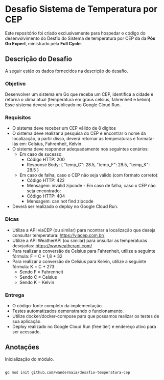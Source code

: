 # Desafio Sistema de Temperatura por CEP

Este repositório foi criado exclusivamente para hospedar o código do desenvolvimento do Desfio do Sistema de temperatura por CEP da da **Pós Go Expert**, ministrado pela **Full Cycle**.

## Descrição do Desafio

A seguir estão os dados fornecidos na descrição do desafio.

### Objetivo

Desenvolver um sistema em Go que receba um CEP, identifica a cidade e retorna o clima atual (temperatura em graus celsius, fahrenheit e kelvin). Esse sistema deverá ser publicado no Google Cloud Run.

### Requisitos

- O sistema deve receber um CEP válido de 8 digitos
- O sistema deve realizar a pesquisa do CEP e encontrar o nome da localização, a partir disso, deverá retornar as temperaturas e formata-lás em: Celsius, Fahrenheit, Kelvin.
- O sistema deve responder adequadamente nos seguintes cenários:
    - Em caso de sucesso:
        - Código HTTP: 200
        - Response Body: { "temp_C": 28.5, "temp_F": 28.5, "temp_K": 28.5 }
    - Em caso de falha, caso o CEP não seja válido (com formato correto):
        - Código HTTP: 422
        - Mensagem: invalid zipcode
    ​​​- Em caso de falha, caso o CEP não seja encontrado:
        - Código HTTP: 404
        - Mensagem: can not find zipcode
- Deverá ser realizado o deploy no Google Cloud Run.

### Dicas

- Utilize a API viaCEP (ou similar) para ncontrar a localização que deseja consultar  temperatura: https://viacep.com.br/
- Utilize a API WeatherAPI (ou similar) para onsultar as temperaturas desejadas: https://ww.weatherapi.com/
- Para realizar a conversão de Celsius para Fahrenheit, utilize a seguinte fórmula: F = C * 1,8 + 32
- Para realizar a conversão de Celsius para Kelvin, utilize a seguinte fórmula: K = C + 273
    - Sendo F = Fahrenheit
    - Sendo C = Celsius
    - Sendo K = Kelvin

### Entrega

- O código-fonte completo da implementação.
- Testes automatizados demonstrando o funcionamento.
- Utilize docker/docker-compose para que possamos realizar os testes de sua aplicação.
- Deploy realizado no Google Cloud Run (free tier) e endereço ativo para ser acessado.


## Anotações

Inicialização do módulo.

```bash

go mod init github.com/wandermaia/desafio-temperatura-cep

```